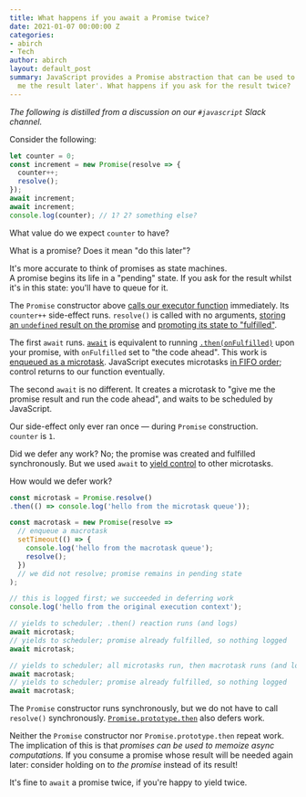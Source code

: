 ```yaml
---
title: What happens if you await a Promise twice?
date: 2021-01-07 00:00:00 Z
categories:
- abirch
- Tech
author: abirch
layout: default_post
summary: JavaScript provides a Promise abstraction that can be used to express 'give
  me the result later'. What happens if you ask for the result twice?
---
```


_The following is distilled from a discussion on our `#javascript` Slack channel._

Consider the following:

~~~js
let counter = 0;
const increment = new Promise(resolve => {
  counter++;
  resolve();
});
await increment;
await increment;
console.log(counter); // 1? 2? something else?
~~~

What value do we expect `counter` to have?

What is a promise? Does it mean "do this later"?

It's more accurate to think of promises as state machines.  
A promise begins its life in a "pending" state. If you ask for the result whilst it's in this state: you'll have to queue for it.

The `Promise` constructor above [calls our executor function](https://tc39.es/ecma262/#sec-promise-executor) immediately. Its `counter++` side-effect runs. `resolve()` is called with no arguments, [storing an `undefined` result on the promise](https://tc39.es/ecma262/#sec-promise-resolve-functions) and [promoting its state to "fulfilled"](https://tc39.es/ecma262/#sec-fulfillpromise).

The first `await` runs. [`await`](https://tc39.es/ecma262/#await) is equivalent to running [`.then(onFulfilled)`](https://tc39.es/ecma262/#sec-performpromisethen) upon your promise, with `onFulfilled` set to "the code ahead". This work is [enqueued as a microtask](https://developer.mozilla.org/en-US/docs/Web/JavaScript/Guide/Using_promises#Timing). JavaScript executes microtasks [in FIFO order](http://www.ecma-international.org/ecma-262/6.0/index.html#sec-jobs-and-job-queues); control returns to our function eventually.

The second `await` is no different. It creates a microtask to "give me the promise result and run the code ahead", and waits to be scheduled by JavaScript.

Our side-effect only ever ran once — during `Promise` construction.  
`counter` is `1`.

Did we defer any work? No; the promise was created and fulfilled synchronously. But we used `await` to [yield control](https://en.wikipedia.org/wiki/Cooperative_multitasking) to other microtasks.

How would we defer work?

~~~js
const microtask = Promise.resolve()
.then(() => console.log('hello from the microtask queue'));

const macrotask = new Promise(resolve =>
  // enqueue a macrotask
  setTimeout(() => {
    console.log('hello from the macrotask queue');
    resolve();
  })
  // we did not resolve; promise remains in pending state
);

// this is logged first; we succeeded in deferring work
console.log('hello from the original execution context');

// yields to scheduler; .then() reaction runs (and logs)
await microtask;
// yields to scheduler; promise already fulfilled, so nothing logged
await microtask;

// yields to scheduler; all microtasks run, then macrotask runs (and logs)
await macrotask;
// yields to scheduler; promise already fulfilled, so nothing logged
await macrotask;
~~~

The `Promise` constructor runs synchronously, but we do not have to call `resolve()` synchronously. [`Promise.prototype.then`](https://tc39.es/ecma262/#sec-performpromisethen) also defers work.

Neither the `Promise` constructor nor `Promise.prototype.then` repeat work.  
The implication of this is that _promises can be used to memoize async computations._ If you consume a promise whose result will be needed again later: consider holding on to _the promise_ instead of its result!

It's fine to `await` a promise twice, if you're happy to yield twice.

